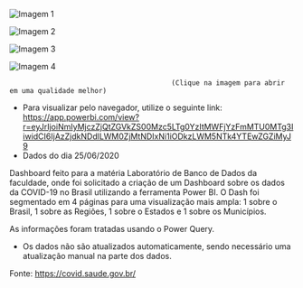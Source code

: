 ![Imagem 1](https://user-images.githubusercontent.com/65839541/85930026-6d314100-b88f-11ea-8153-f29b2970adf0.png)

![Imagem 2](https://user-images.githubusercontent.com/65839541/85934444-d6797a00-b8b8-11ea-8a0b-0992b5fd5be1.png)

![Imagem 3](https://user-images.githubusercontent.com/65839541/85930030-715d5e80-b88f-11ea-8be8-c68b8488666e.png)

![Imagem 4](https://user-images.githubusercontent.com/65839541/85930031-728e8b80-b88f-11ea-991f-4aea84058fca.png)

                                            (Clique na imagem para abrir em uma qualidade melhor)
                                            
  * Para visualizar pelo navegador, utilize o seguinte link: https://app.powerbi.com/view?r=eyJrIjoiNmIyMjczZjQtZGVkZS00Mzc5LTg0YzItMWFjYzFmMTU0MTg3IiwidCI6IjAzZjdkNDdlLWM0ZjMtNDIxNi1iODkzLWM5NTk4YTEwZGZiMyJ9
  * Dados do dia 25/06/2020
                                            
  Dashboard feito para a matéria Laboratório de Banco de Dados da faculdade, onde foi solicitado a criação de um Dashboard sobre os dados da COVID-19 no Brasil utilizando a ferramenta Power BI.
  O Dash foi segmentado em 4 páginas para uma visualização mais ampla: 1 sobre o Brasil, 1 sobre as Regiões, 1 sobre o Estados e 1 sobre os Municípios.
  
  As informações foram tratadas usando o Power Query.
  
  * Os dados não são atualizados automaticamente, sendo necessário uma atualização manual na parte dos dados.
  
  Fonte: https://covid.saude.gov.br/
